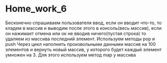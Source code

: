 # Home_work_6
Бесконечно спрашиваем пользователя ввод, если он вводит что-то, то кладем в массив и выводим после этого в консоль(весь массив), если он нажимает отмена или ок не вводив ничего(пустая строка) то удаляем из массива последний элемент. Используем методы pop и push
Через цикл наполнить произвольными данными массив на 100 элементов и вернуть новый массив, у которого будет каждый элемент умножен на 3. Для этого используем метод map у массива
